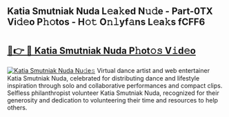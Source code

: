 ## Katia Smutniak Nuda L𝚎a𝚔ed N𝚞𝚍e - Part-0TX Vi𝚍𝚎o P𝚑𝚘tos - H𝚘𝚝 O𝚗𝚕yf𝚊ns L𝚎a𝚔s fCFF6

# <h2><a href="http://kf5nxeq.oniu.top/?m=Katia+Smutniak+Nuda">🔗👉 🔴 Katia Smutniak Nuda P𝚑ot𝚘𝚜 V𝚒d𝚎o</a></h2>

[![Katia Smutniak Nuda Nu𝚍e𝚜](https://i.imgur.com/0qMVB7G.gif)](http://kf5nxeq.oniu.top/?m=Katia+Smutniak+Nuda)
Virtual dance artist and web entertainer Katia Smutniak Nuda, celebrated for distributing dance and lifestyle inspiration through solo and collaborative performances and compact clips. Selfless philanthropist volunteer Katia Smutniak Nuda, recognized for their generosity and dedication to volunteering their time and resources to help others.  
